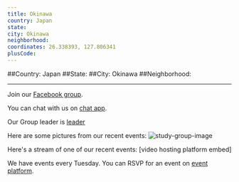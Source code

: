 ```yaml
---
title: Okinawa
country: Japan
state: 
city: Okinawa
neighborhood: 
coordinates: 26.338393, 127.806341
plusCode:
---
```


##Country: Japan
##State: 
##City: Okinawa
##Neighborhood: 
*****
Join our [Facebook group](https://www.facebook.com/groups/free.code.camp.okinawa).

You can chat with us on [chat app]().

Our Group leader is [leader]()

Here are some pictures from our recent events:
![study-group-image]()

Here's a stream of one of our recent events:
[video hosting platform embed]

We have events every Tuesday. You can RSVP for an event on [event platform]().
